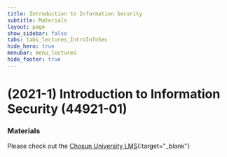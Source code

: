 ```yaml
---
title: Introduction to Information Security
subtitle: Materials
layout: page
show_sidebar: false
tabs: tabs_lectures_IntroInfoSec
hide_hero: true
menubar: menu_lectures
hide_footer: true
---
```


# (2021-1) Introduction to Information Security (44921-01)

### Materials

Please check out the [Chosun University LMS](https://clc.chosun.ac.kr){:target="_blank"}